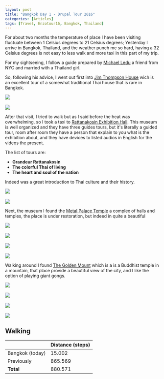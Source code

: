 ```yaml
---
layout: post
title: "Bangkok Day 1 - Drupal Tour 2016"
categories: [Articles]
tags: [Travel, Enzotour16, Bangkok, Thailand]
---
```

For about two months the temperature of place I have been visiting fluctuate between 1 Celsius degrees to 21 Celsius degrees; Yesterday I arrive in Bangkok, Thailand, and the weather punch me so hard, having a 32 Celsius degrees is not easy to less walk and more taxi in this part of my trip.

For my sightseeing, I follow a guide prepared by [Michael Ledu](https://www.linkedin.com/in/mledu) a friend from NYC and married with a Thailand girl.

So, following his advice, I went out first into [Jim Thompson House](http://www.jimthompsonhouse.com) wich is an excellent tour of a somewhat traditional Thai house that is rare in Bangkok.

<img style="margin-right: 20px;" src="{{site.url }}/assets/img/jim-thompson-house-1.jpg"/>
<br/><br/> 
<img style="margin-right: 20px;" src="{{site.url }}/assets/img/jim-thompson-house-2.jpg"/>

After that visit, I tried to walk but as I said before the heat was overwhelming, so I took a taxi to [Rattanakosin Exhibition Hall](http://www.nitasrattanakosin.com). This museum is well organized and they have three guides tours, but it's literally a guided tour, room after room they have a person that explain to you what is the exhibition about, and they have devices to listed audios in English for the videos the present.

The list of tours are:

- **Grandeur Rattanakosin**
- **The colorful Thai of living**
- **The heart and soul of the nation**

Indeed was a great introduction to Thai culture and their history.

<img style="margin-right: 20px;" src="{{site.url }}/assets/img/rattanakosin-1.jpg"/>
<br/><br/> 
<img style="margin-right: 20px;" src="{{site.url }}/assets/img/rattanakosin-2.jpg"/>

Next, the museum I found the [Metal Palace Temple](https://en.wikipedia.org/wiki/Wat_Ratchanatdaram) a complex of halls and temples, the place is under restoration, but indeed in quite a beautiful

<img style="margin-right: 20px;" src="{{site.url }}/assets/img/wat_ratchanatdaram-1.jpg"/>
<br/><br/> 
<img style="margin-right: 20px;" src="{{site.url }}/assets/img/wat_ratchanatdaram-2.jpg"/>
<br/><br/>
<img style="margin-right: 20px;" src="{{site.url }}/assets/img/wat_ratchanatdaram-3.jpg"/>
<br/><br/> 
<img style="margin-right: 20px;" src="{{site.url }}/assets/img/wat_ratchanatdaram-4.jpg"/>


Walking around I found [The Golden Mount](https://en.wikipedia.org/wiki/Wat_Saket) which is a is a Buddhist temple in a mountain, that place provide a beautiful view of the city, and I like the option of playing giant gongs.

<img style="margin-right: 20px;" src="{{site.url }}/assets/img/wat_saket-1.jpg"/>
<br/><br/> 
<img style="margin-right: 20px;" src="{{site.url }}/assets/img/wat_saket-2.jpg"/>
<br/><br/>
<img style="margin-right: 20px;" src="{{site.url }}/assets/img/wat_saket-3.jpg"/>
<br/><br/> 
<img style="margin-right: 20px;" src="{{site.url }}/assets/img/wat_saket-4.jpg"/>

## Walking
|  | Distance (steps) |
|---|---|
| Bangkok (today) |  15.002 |
| Previously  | 865.569 |
| **Total**  | 880.571|